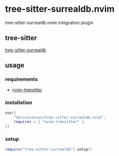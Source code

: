# tree-sitter-surrealdb.nvim
tree-sitter-surrealdb nvim integration plugin

## tree-sitter
[tree-sitter-surrealdb](https://github.com/DariusCorvus/tree-sitter-surrealdb)

## usage
### requirements
- [nvim-treesitter](https://github.com/nvim-treesitter/nvim-treesitter)
### installation
```lua
use({
	"dariuscorvus/tree-sitter-surrealdb.nvim",
	requires = { "nvim-treesitter" },
})
```

### setup

```lua
require("tree-sitter-surrealdb").setup()
```
